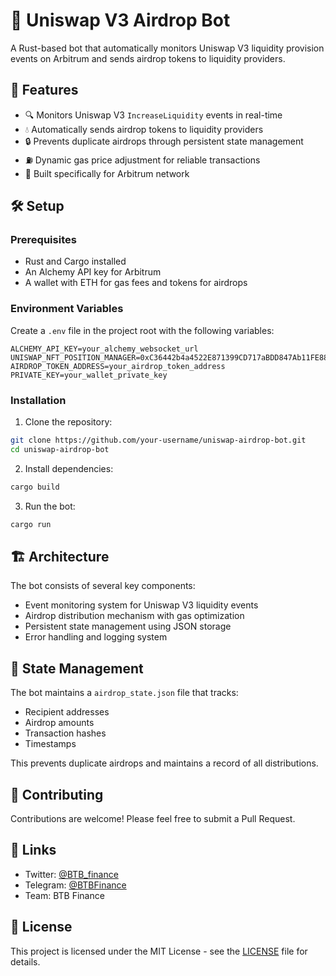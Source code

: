 # 🚀 Uniswap V3 Airdrop Bot

A Rust-based bot that automatically monitors Uniswap V3 liquidity provision events on Arbitrum and sends airdrop tokens to liquidity providers.

## 🌟 Features

- 🔍 Monitors Uniswap V3 `IncreaseLiquidity` events in real-time
- 💧 Automatically sends airdrop tokens to liquidity providers
- 🔒 Prevents duplicate airdrops through persistent state management
- ⛽ Dynamic gas price adjustment for reliable transactions
- 🔗 Built specifically for Arbitrum network

## 🛠️ Setup

### Prerequisites

- Rust and Cargo installed
- An Alchemy API key for Arbitrum
- A wallet with ETH for gas fees and tokens for airdrops

### Environment Variables

Create a `.env` file in the project root with the following variables:

```env
ALCHEMY_API_KEY=your_alchemy_websocket_url
UNISWAP_NFT_POSITION_MANAGER=0xC36442b4a4522E871399CD717aBDD847Ab11FE88
AIRDROP_TOKEN_ADDRESS=your_airdrop_token_address
PRIVATE_KEY=your_wallet_private_key
```

### Installation

1. Clone the repository:
```bash
git clone https://github.com/your-username/uniswap-airdrop-bot.git
cd uniswap-airdrop-bot
```

2. Install dependencies:
```bash
cargo build
```

3. Run the bot:
```bash
cargo run
```

## 🏗️ Architecture

The bot consists of several key components:

- Event monitoring system for Uniswap V3 liquidity events
- Airdrop distribution mechanism with gas optimization
- Persistent state management using JSON storage
- Error handling and logging system

## 📝 State Management

The bot maintains a `airdrop_state.json` file that tracks:
- Recipient addresses
- Airdrop amounts
- Transaction hashes
- Timestamps

This prevents duplicate airdrops and maintains a record of all distributions.

## 🤝 Contributing

Contributions are welcome! Please feel free to submit a Pull Request.

## 🔗 Links

- Twitter: [@BTB_finance](https://twitter.com/BTB_finance)
- Telegram: [@BTBFinance](https://t.me/BTBFinance)
- Team: BTB Finance

## 📄 License

This project is licensed under the MIT License - see the [LICENSE](LICENSE) file for details.
